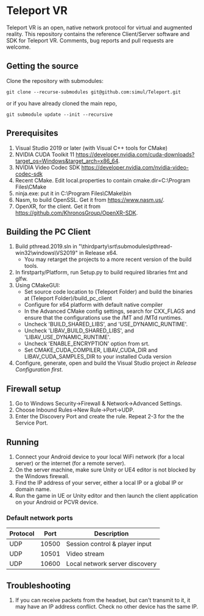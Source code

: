 # Teleport VR

Teleport VR is an open, native network protocol for virtual and augmented reality.
This repository contains the reference Client/Server software and SDK for Teleport VR.
Comments, bug reports and pull requests are welcome.

## Getting the source

Clone the repository with submodules:

    git clone --recurse-submodules git@github.com:simul/Teleport.git

or if you have already cloned the main repo,

    git submodule update --init --recursive

## Prerequisites

1. Visual Studio 2019 or later (with Visual C++ tools for CMake)
4. NVIDIA CUDA Toolkit 11 https://developer.nvidia.com/cuda-downloads?target_os=Windows&target_arch=x86_64.
5. NVIDIA Video Codec SDK https://developer.nvidia.com/nvidia-video-codec-sdk
6. Recent CMake. Edit local.properties to contain cmake.dir=C\:\\Program Files\\CMake
7. ninja.exe: put it in C:\Program Files\CMake\bin
9. Nasm, to build OpenSSL. Get it from https://www.nasm.us/.
10. OpenXR, for the client. Get it from https://github.com/KhronosGroup/OpenXR-SDK.

## Building the PC Client

1. Build pthread.2019.sln in "\thirdparty\srt\submodules\pthread-win32\windows\VS2019" in Release x64.
	* You may retarget the projects to a more recent version of the build tools.
2. In firstparty/Platform, run Setup.py to build required libraries fmt and glfw.
3. Using CMakeGUI:
    * Set source code location to (Teleport Folder) and build the binaries at (Teleport Folder)/build_pc_client
    * Configure for x64 platform with default native compiler
    * In the Advanced CMake config settings, search for CXX_FLAGS and ensure that the configurations use the /MT and /MTd runtimes.
    * Uncheck 'BUILD_SHARED_LIBS', and 'USE_DYNAMIC_RUNTIME'.
    * Uncheck 'LIBAV_BUILD_SHARED_LIBS', and 'LIBAV_USE_DYNAMIC_RUNTIME'.
    * Uncheck 'ENABLE_ENCRYPTION' option from srt.
    * Set CMAKE_CUDA_COMPILER, LIBAV_CUDA_DIR and LIBAV_CUDA_SAMPLES_DIR to your installed Cuda version
4. Configure, generate, open and build the Visual Studio project *in Release Configuration first*.

## Firewall setup
1. Go to Windows Security->Firewall & Network->Advanced Settings.
2. Choose Inbound Rules->New Rule->Port->UDP.
3. Enter the Discovery Port and create the rule.
Repeat 2-3 for the the Service Port.

## Running

1. Connect your Android device to your local WiFi network (for a local server) or the internet (for a remote server).
2. On the server machine, make sure Unity or UE4 editor is not blocked by the Windows firewall.
3. Find the IP address of your server, either a local IP or a global IP or domain name.
4. Run the game in UE or Unity editor and then launch the client application on your Android or PCVR device.

### Default network ports

| Protocol | Port  | Description |
| ---------|-------|-------------|
| UDP      | 10500 | Session control & player input
| UDP      | 10501 | Video stream
| UDP      | 10600 | Local network server discovery

## Troubleshooting
1. If you can receive packets from the headset, but can't transmit to it, it may have an IP address conflict. Check no other device has the same IP.
